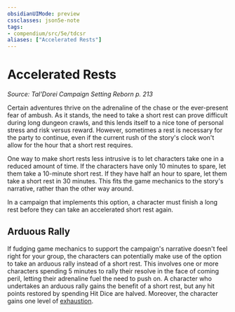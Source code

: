 ```yaml
---
obsidianUIMode: preview
cssclasses: json5e-note
tags:
- compendium/src/5e/tdcsr
aliases: ["Accelerated Rests"]
---
```

# Accelerated Rests
*Source: Tal'Dorei Campaign Setting Reborn p. 213* 

Certain adventures thrive on the adrenaline of the chase or the ever-present fear of ambush. As it stands, the need to take a short rest can prove difficult during long dungeon crawls, and this lends itself to a nice tone of personal stress and risk versus reward. However, sometimes a rest is necessary for the party to continue, even if the current rush of the story's clock won't allow for the hour that a short rest requires.

One way to make short rests less intrusive is to let characters take one in a reduced amount of time. If the characters have only 10 minutes to spare, let them take a 10-minute short rest. If they have half an hour to spare, let them take a short rest in 30 minutes. This fits the game mechanics to the story's narrative, rather than the other way around.

In a campaign that implements this option, a character must finish a long rest before they can take an accelerated short rest again.

## Arduous Rally

If fudging game mechanics to support the campaign's narrative doesn't feel right for your group, the characters can potentially make use of the option to take an arduous rally instead of a short rest. This involves one or more characters spending 5 minutes to rally their resolve in the face of coming peril, letting their adrenaline fuel the need to push on. A character who undertakes an arduous rally gains the benefit of a short rest, but any hit points restored by spending Hit Dice are halved. Moreover, the character gains one level of [exhaustion](/3-Mechanics/CLI/rules/conditions.md#exhaustion).